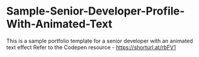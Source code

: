 # Sample-Senior-Developer-Profile-With-Animated-Text
This is a sample portfolio template for a senior developer with an animated text effect
Refer to the Codepen resource - https://shorturl.at/rbFV1
